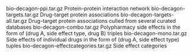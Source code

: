 bio-decagon-ppi.tar.gz	Protein-protein interaction network
bio-decagon-targets.tar.gz	Drug-target protein associations
bio-decagon-targets-all.tar.gz	Drug-target protein associations culled from several curated databases
bio-decagon-combo.tar.gz	Polypharmacy side effects in the form of (drug A, side effect type, drug B) triples
bio-decagon-mono.tar.gz	Side effects of individual drugs in the form of (drug A, side effect type) tuples
bio-decagon-effectcategories.tar.gz	Side effect categories
